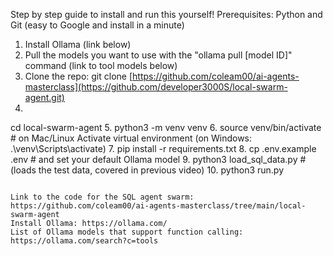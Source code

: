 Step by step guide to install and run this yourself! 
Prerequisites: Python and Git (easy to Google and install in a minute) 
1. Install Ollama (link below) 
2. Pull the models you want to use with the "ollama pull [model ID]" command (link to tool models below) 
3. Clone the repo:
git clone [https://github.com/coleam00/ai-agents-masterclass](https://github.com/developer3000S/local-swarm-agent.git)
4. 
cd local-swarm-agent 
5. 
python3 -m venv venv 
6. 
source venv/bin/activate # on Mac/Linux Activate virtual environment (on Windows: .\venv\Scripts\activate) 
7. 
pip install -r requirements.txt
8. 
cp .env.example .env # and set your default Ollama model 
9. 
python3 load_sql_data.py # (loads the test data, covered in previous video) 
10. 
python3 run.py
~~~~~~~~~~~~~~~~~~~~~~~~~~~~~~~~~~~~~~ 

Link to the code for the SQL agent swarm: https://github.com/coleam00/ai-agents-masterclass/tree/main/local-swarm-agent
Install Ollama: https://ollama.com/ 
List of Ollama models that support function calling: https://ollama.com/search?c=tools 

~~~~~~~~~~~~~~~~~~~~~~~~~~~~~~~~~~~~~~ 
